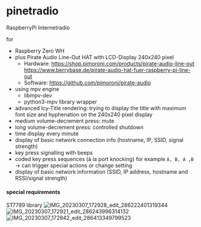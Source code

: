 # pinetradio
RaspberryPi Internetradio

for 

* Raspberry Zero WH 
* plus Pirate Audio Line-Out HAT with LCD-Display 240x240 pixel
  * Hardware: https://shop.pimoroni.com/products/pirate-audio-line-out  
  https://www.berrybase.de/pirate-audio-hat-fuer-raspberry-pi-line-out
  * Software: https://github.com/pimoroni/pirate-audio
* using mpv engine
  * libmpv-dev
  * python3-mpv library wrapper
* advanced Icy-Title rendering: trying to display the title with maximum font size and hyphenation on the 240x240 pixel display
* medium volume-decrement press: mute
* long volume-decrement press: controlled shutdown
* time display every minute
* display of basic network connection info (hostname, IP, SSID, signal strength)
* key press signalling with beeps
* coded key press sequences (à la port knocking) for example `A, B, A ,B` → can trigger special actions or change setting
* display of basic network information (SSID, IP address, hostname and RSSI/signal strength)

#### special requirements

ST7789 library
![IMG_20230307_172928_edit_286222401319344](https://user-images.githubusercontent.com/1151915/223493327-ed8ce69a-5e18-4a8c-9d04-7432bc0ae5c0.jpg)
![IMG_20230307_172921_edit_286243996314132](https://user-images.githubusercontent.com/1151915/223493338-398a7b3f-69fc-477f-8bcc-537ab15db991.jpg)
![IMG_20230307_172842_edit_286413349799523](https://user-images.githubusercontent.com/1151915/223493342-0593e272-ae60-477d-ab75-160946dd4077.jpg)
